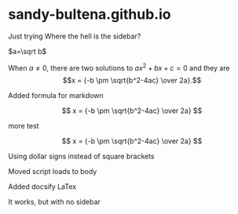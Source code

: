 
# sandy-bultena.github.io
Just trying
Where the hell is the sidebar?

$a=\sqrt b$

When $a \ne 0$, there are two solutions to $ax^2 + bx + c = 0$ and they are
$$x = {-b \pm \sqrt{b^2-4ac} \over 2a}.$$

Added formula for markdown

$$ x = {-b \pm \sqrt{b^2-4ac} \over 2a} $$

more test

$$ x = {-b \pm \sqrt{b^2-4ac} \over 2a} $$

Using dollar signs instead of square brackets

Moved script loads to body

Added docsify LaTex

It works, but with no sidebar